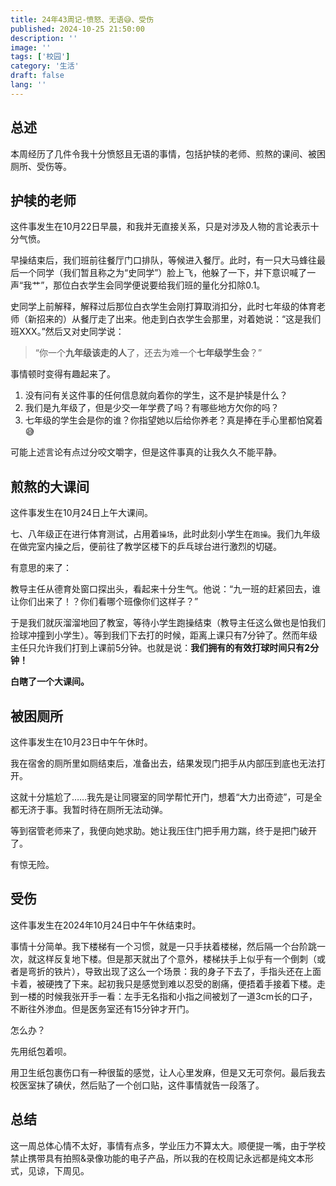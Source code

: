 ```yaml
---
title: 24年43周记-愤怒、无语😅、受伤
published: 2024-10-25 21:50:00
description: ''
image: ''
tags: ['校园']
category: '生活'
draft: false 
lang: ''
---
```


## 总述

本周经历了几件令我十分愤怒且无语的事情，包括护犊的老师、煎熬的课间、被困厕所、受伤等。

## 护犊的老师

这件事发生在10月22日早晨，和我并无直接关系，只是对涉及人物的言论表示十分气愤。

早操结束后，我们班前往餐厅门口排队，等候进入餐厅。此时，有一只大马蜂往最后一个同学（我们暂且称之为“史同学”）脸上飞，他躲了一下，并下意识喊了一声“我艹”，那位白衣学生会同学便说要给我们班的量化分扣除0.1。

史同学上前解释，解释过后那位白衣学生会刚打算取消扣分，此时七年级的体育老师（新招来的）从餐厅走了出来。他走到白衣学生会那里，对着她说：“这是我们班XXX。”然后又对史同学说：

> “你一个**九年级该走的人**了，还去为难一个**七年级学生会**？”

事情顿时变得有趣起来了。

1. 没有问有关这件事的任何信息就向着你的学生，这不是护犊是什么？
2. 我们是九年级了，但是少交一年学费了吗？有哪些地方欠你的吗？
3. 七年级的学生会是你的谁？你指望她以后给你养老？真是捧在手心里都怕窝着😅

可能上述言论有点过分咬文嚼字，但是这件事真的让我久久不能平静。

## 煎熬的大课间

这件事发生在10月24日上午大课间。

七、八年级正在进行体育测试，占用着`操场`，此时此刻小学生在`跑操`。我们九年级在做完室内操之后，便前往了教学区楼下的乒乓球台进行激烈的切磋。

有意思的来了：

教导主任从德育处窗口探出头，看起来十分生气。他说：“九一班的赶紧回去，谁让你们出来了！？你们看哪个班像你们这样子？”

于是我们就灰溜溜地回了教室，等待小学生跑操结束（教导主任这么做也是怕我们捡球冲撞到小学生）。等到我们下去打的时候，距离上课只有7分钟了。然而年级主任只允许我们打到上课前5分钟。也就是说：**我们拥有的有效打球时间只有2分钟！**

**白瞎了一个大课间。**

## 被困厕所

这件事发生在10月23日中午午休时。

我在宿舍的厕所里如厕结束后，准备出去，结果发现门把手从内部压到底也无法打开。

这就十分尴尬了……我先是让同寝室的同学帮忙开门，想着“大力出奇迹”，可是全都无济于事。我暂时待在厕所无法动弹。

等到宿管老师来了，我便向她求助。她让我压住门把手用力踹，终于是把门破开了。

有惊无险。

## 受伤

这件事发生在2024年10月24日中午午休结束时。

事情十分简单。我下楼梯有一个习惯，就是一只手扶着楼梯，然后隔一个台阶跳一次，就这样反复地下楼。但是那天就出了个意外，楼梯扶手上似乎有一个倒刺（或者是弯折的铁片），导致出现了这么一个场景：我的身子下去了，手指头还在上面卡着，被硬拽了下来。起初我只是感觉到难以忍受的剧痛，便捂着手接着下楼。走到一楼的时候我张开手一看：左手无名指和小指之间被划了一道3cm长的口子，不断往外渗血。但是医务室还有15分钟才开门。

怎么办？

先用纸包着呗。

用卫生纸包裹伤口有一种很蜇的感觉，让人心里发麻，但是又无可奈何。最后我去校医室抹了碘伏，然后贴了一个创口贴，这件事情就告一段落了。

## 总结

这一周总体心情不太好，事情有点多，学业压力不算太大。顺便提一嘴，由于学校禁止携带具有拍照&录像功能的电子产品，所以我的在校周记永远都是纯文本形式，见谅，下周见。
